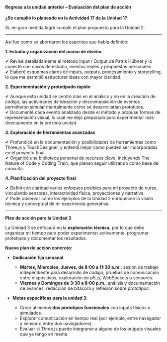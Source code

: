 #### Regresa a la unidad anterior – Evaluación del plan de acción

**¿Se cumplió lo planeado en la Actividad 17 de la Unidad 1?**

Sí, en gran medida logré cumplir el plan propuesto para la Unidad 2. 

---
Así fue como se abordaron los aspectos que había definido:

**1. Estudio y organización del marco de diseño**  

✔ Revisé detalladamente el método Input / Output de Patrik Hübner y lo conecté con casos de estudio, eventos reales y propuestas personales.  
✔ Elaboré esquemas claros de inputs, outputs, procesamiento y storytelling, lo que me permitió estructurar ideas con mayor claridad.  

**2. Experimentación y prototipado rápido**  

✔ Aunque esta unidad se centró más en el análisis y no en la creación de código, las actividades de ideación y descomposición de eventos permitieron simular mentalmente cómo se desarrollarían prototipos.  
✔ Documenté cada evento analizado desde el método y propuse formas de representación visual, lo cual me dejó preparado para experimentar más directamente en la próxima unidad.  

**3. Exploración de herramientas avanzadas**  

✔ Profundicé en la documentación y posibilidades de herramientas como Three.js y TouchDesigner, y entendí mejor cómo pueden ser incorporadas en el proyecto final.  
✔ Organicé una biblioteca personal de recursos clave, incluyendo The Nature of Code y Coding Train, que pienso seguir utilizando como base de consulta.  

**4. Planificación del proyecto final**  

✔ Definí con claridad varios enfoques posibles para mi proyecto de curso, vinculando sensores, interactividad física, proyecciones y narrativa.  
✔ Pude observar cómo los ejemplos de la Unidad 2 enriquecen la visión técnica y conceptual de mi experiencia generativa.

---

**Plan de acción para la Unidad 3**

La Unidad 3 se enfocará en la **exploración técnica**, por lo que debo organizar mi tiempo para poder experimentar activamente, programar prototipos y documentar los resultados.

**Nuevo plan de acción concreto:**

- **Dedicación fija semanal**:  
  - **Martes, Miercoles, Jueves, de 8:00 a 11:30 a.m.**: sesión de trabajo independiente para desarrollo de código, pruebas de comunicación entre dispositivos, exploración de p5.js, WebSockets o sensores.  
  - **Viernes y Domingos de 3:30 a 8:00 p.m.**: análisis y documentación de avances, redacción de bitácora y reflexión sobre prototipos.

- **Metas específicas para la unidad 3**:  
  - Crear al menos **dos prototipos funcionales** con inputs físicos o simulados.  
  - Explorar comunicación en tiempo real (por ejemplo, entre navegador y sensor o entre dos navegadores).  
  - Evaluar si Three.js puede integrarse a alguno de los outputs visuales que ya tengo en mente.  

